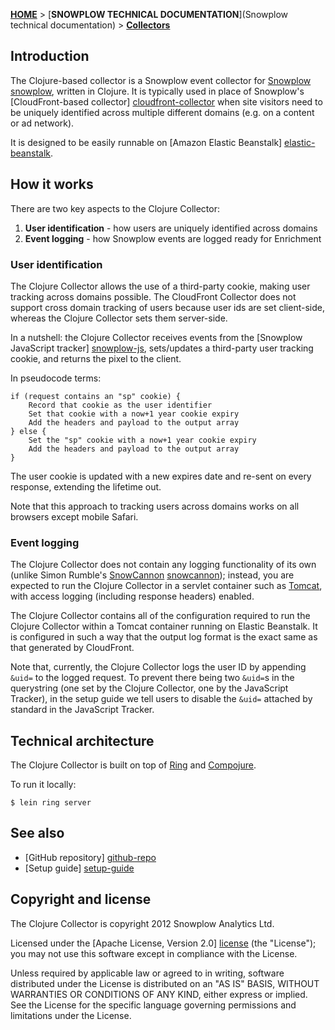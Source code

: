 [**HOME**](Home) > [**SNOWPLOW TECHNICAL DOCUMENTATION**](Snowplow technical documentation) > [**Collectors**](collectors)

## Introduction

The Clojure-based collector is a Snowplow event collector for [Snowplow] [snowplow], written in Clojure. It is typically used in place of Snowplow's [CloudFront-based collector] [cloudfront-collector] when site visitors need to be uniquely identified across multiple different domains (e.g. on a content or ad network).

It is designed to be easily runnable on [Amazon Elastic Beanstalk] [elastic-beanstalk].

## How it works

There are two key aspects to the Clojure Collector:

1. **User identification** - how users are uniquely identified across domains
2. **Event logging** - how Snowplow events are logged ready for Enrichment 

### User identification

The Clojure Collector allows the use of a third-party cookie, making user tracking across domains possible. The CloudFront Collector does not support cross domain tracking of users because user ids are set client-side, whereas the Clojure Collector sets them server-side.

In a nutshell: the Clojure Collector receives events from the [Snowplow JavaScript tracker] [snowplow-js], sets/updates a third-party user tracking cookie, and returns the pixel to the client.

In pseudocode terms:

	if (request contains an "sp" cookie) {
	    Record that cookie as the user identifier
	    Set that cookie with a now+1 year cookie expiry
	    Add the headers and payload to the output array
	} else {
	    Set the "sp" cookie with a now+1 year cookie expiry
	    Add the headers and payload to the output array
	}

The user cookie is updated with a new expires date and re-sent on every response, extending the lifetime out.

Note that this approach to tracking users across domains works on all browsers except mobile Safari.

### Event logging

The Clojure Collector does not contain any logging functionality of its own (unlike Simon Rumble's [SnowCannon] [snowcannon]); instead, you are expected to run the Clojure Collector in a servlet container such as [Tomcat][tomcat], with access logging (including response headers) enabled.

The Clojure Collector contains all of the configuration required to run the Clojure Collector within a Tomcat container running on Elastic Beanstalk. It is configured in such a way that the output log format is the exact same as that generated by CloudFront.

Note that, currently, the Clojure Collector logs the user ID by appending `&uid=` to the logged request. To prevent there being two `&uid=`s in the querystring (one set by the Clojure Collector, one by the JavaScript Tracker), in the setup guide we tell users to disable the `&uid=` attached by standard in the JavaScript Tracker.

## Technical architecture

The Clojure Collector is built on top of [Ring][ring] and [Compojure][compojure].

To run it locally:

    $ lein ring server

## See also

* [GitHub repository] [github-repo]
* [Setup guide] [setup-guide]

## Copyright and license

The Clojure Collector is copyright 2012 Snowplow Analytics Ltd.

Licensed under the [Apache License, Version 2.0] [license] (the "License");
you may not use this software except in compliance with the License.

Unless required by applicable law or agreed to in writing, software
distributed under the License is distributed on an "AS IS" BASIS,
WITHOUT WARRANTIES OR CONDITIONS OF ANY KIND, either express or implied.
See the License for the specific language governing permissions and
limitations under the License.

[snowplow]: http://snowplowanalytics.com
[cloudfront-collector]: https://github.com/snowplow/snowplow/tree/master/2-collectors/cloudfront-collector
[snowcannon]: https://github.com/shermozle/SnowCannon
[snowplow-js]: https://github.com/snowplow/snowplow/tree/master/1-trackers/javascript

[elastic-beanstalk]: http://aws.amazon.com/elasticbeanstalk/
[tomcat]: http://tomcat.apache.org/

[github-repo]: https://github.com/snowplow/snowplow/tree/master/2-collectors/clojure-collector
[setup-guide]: https://github.com/snowplow/snowplow/wiki/Setting-up-the-Clojure-collector

[ring]: https://github.com/ring-clojure/ring
[compojure]: https://github.com/weavejester/compojure

[license]: http://www.apache.org/licenses/LICENSE-2.0